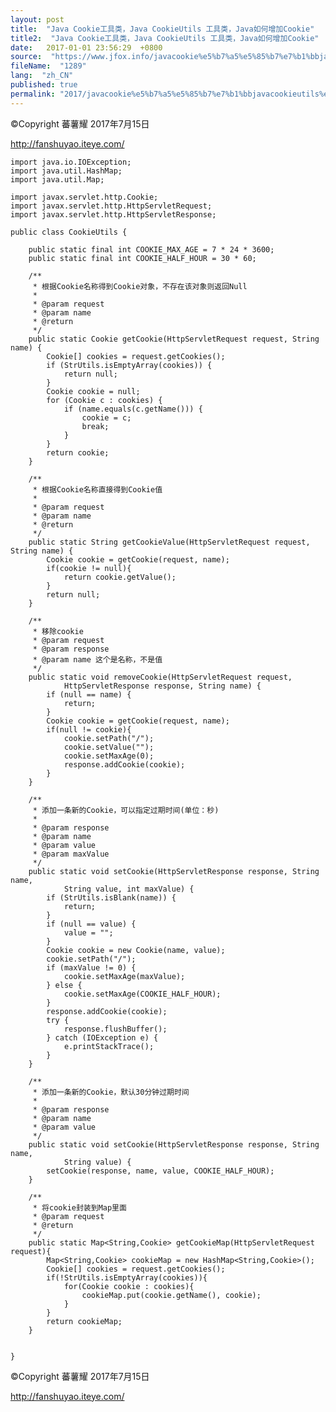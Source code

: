 ```yaml
---
layout: post
title:  "Java Cookie工具类，Java CookieUtils 工具类，Java如何增加Cookie"
title2:  "Java Cookie工具类，Java CookieUtils 工具类，Java如何增加Cookie"
date:   2017-01-01 23:56:29  +0800
source:  "https://www.jfox.info/javacookie%e5%b7%a5%e5%85%b7%e7%b1%bbjavacookieutils%e5%b7%a5%e5%85%b7%e7%b1%bbjava%e5%a6%82%e4%bd%95%e5%a2%9e%e5%8a%a0cookie.html"
fileName:  "1289"
lang:  "zh_CN"
published: true
permalink: "2017/javacookie%e5%b7%a5%e5%85%b7%e7%b1%bbjavacookieutils%e5%b7%a5%e5%85%b7%e7%b1%bbjava%e5%a6%82%e4%bd%95%e5%a2%9e%e5%8a%a0cookie.html"
---
```


>>>>>>>>>>>>>>>>>>>>>>>>>>>>>>>>

©Copyright 蕃薯耀 2017年7月15日

http://fanshuyao.iteye.com/

    import java.io.IOException;
    import java.util.HashMap;
    import java.util.Map;
    
    import javax.servlet.http.Cookie;
    import javax.servlet.http.HttpServletRequest;
    import javax.servlet.http.HttpServletResponse;
    
    public class CookieUtils {
    	
    	public static final int COOKIE_MAX_AGE = 7 * 24 * 3600;
    	public static final int COOKIE_HALF_HOUR = 30 * 60;
    	  
        /** 
         * 根据Cookie名称得到Cookie对象，不存在该对象则返回Null 
         *  
         * @param request 
         * @param name 
         * @return 
         */  
        public static Cookie getCookie(HttpServletRequest request, String name) {  
            Cookie[] cookies = request.getCookies();  
            if (StrUtils.isEmptyArray(cookies)) {  
                return null;  
            }  
            Cookie cookie = null;  
            for (Cookie c : cookies) {
                if (name.equals(c.getName())) {  
                    cookie = c;  
                    break;  
                }  
            }  
            return cookie;  
        }
        
        /** 
         * 根据Cookie名称直接得到Cookie值
         *  
         * @param request 
         * @param name 
         * @return 
         */  
        public static String getCookieValue(HttpServletRequest request, String name) {  
            Cookie cookie = getCookie(request, name);  
            if(cookie != null){
            	return cookie.getValue();
            }
            return null;  
        }
        
        /**
         * 移除cookie
         * @param request
         * @param response
         * @param name 这个是名称，不是值
         */
        public static void removeCookie(HttpServletRequest request,  
                HttpServletResponse response, String name) {  
            if (null == name) {  
                return;  
            }  
            Cookie cookie = getCookie(request, name);  
            if(null != cookie){  
                cookie.setPath("/");  
                cookie.setValue("");  
                cookie.setMaxAge(0);  
                response.addCookie(cookie);
            }  
        }
        
        /** 
         * 添加一条新的Cookie，可以指定过期时间(单位：秒) 
         *  
         * @param response 
         * @param name 
         * @param value 
         * @param maxValue 
         */  
        public static void setCookie(HttpServletResponse response, String name,  
                String value, int maxValue) {  
            if (StrUtils.isBlank(name)) {  
                return;  
            }  
            if (null == value) {  
                value = "";  
            }  
            Cookie cookie = new Cookie(name, value);  
            cookie.setPath("/");  
            if (maxValue != 0) {  
                cookie.setMaxAge(maxValue);  
            } else {  
                cookie.setMaxAge(COOKIE_HALF_HOUR);  
            }  
            response.addCookie(cookie);
            try {
    			response.flushBuffer();
    		} catch (IOException e) {
    			e.printStackTrace();
    		}
        } 
        
        /** 
         * 添加一条新的Cookie，默认30分钟过期时间
         *  
         * @param response 
         * @param name 
         * @param value 
         */  
        public static void setCookie(HttpServletResponse response, String name,  
                String value) {  
            setCookie(response, name, value, COOKIE_HALF_HOUR);  
        }  
     
    	/**
    	 * 将cookie封装到Map里面
    	 * @param request
    	 * @return
    	 */
    	public static Map<String,Cookie> getCookieMap(HttpServletRequest request){  
    	    Map<String,Cookie> cookieMap = new HashMap<String,Cookie>();
    	    Cookie[] cookies = request.getCookies();
    	    if(!StrUtils.isEmptyArray(cookies)){
    	        for(Cookie cookie : cookies){
    	            cookieMap.put(cookie.getName(), cookie);
    	        }
    	    }
    	    return cookieMap;
    	}
    	
    	
    }

>>>>>>>>>>>>>>>>>>>>>>>>>>>>>>>>

©Copyright 蕃薯耀 2017年7月15日

http://fanshuyao.iteye.com/
